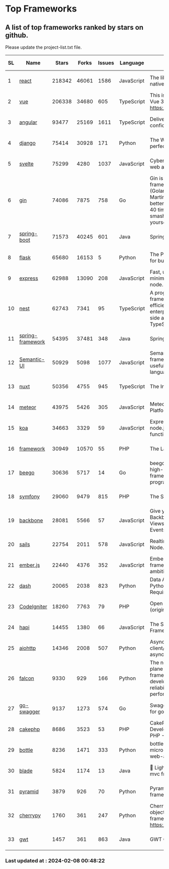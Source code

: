 # Top Frameworks
## A list of top frameworks ranked by stars on github.  
Please update the project-list.txt file.

| SL| Name  | Stars| Forks| Issues | Language | Description | Last Commit |
| --| ------| -----| ---- | ------ | -------- | ----------- | ----------- |
| 1 | [react](https://github.com/facebook/react) | 218342 | 46061 | 1586 | JavaScript | The library for web and native user interfaces. | 2024-02-07 21:38:00 |
| 2 | [vue](https://github.com/vuejs/vue) | 206338 | 34680 | 605 | TypeScript | This is the repo for Vue 2. For Vue 3, go to https://github.com/vuejs/core | 2023-12-31 13:23:55 |
| 3 | [angular](https://github.com/angular/angular) | 93477 | 25169 | 1611 | TypeScript | Deliver web apps with confidence 🚀 | 2024-02-07 22:22:06 |
| 4 | [django](https://github.com/django/django) | 75414 | 30928 | 171 | Python | The Web framework for perfectionists with deadlines. | 2024-02-07 11:36:30 |
| 5 | [svelte](https://github.com/sveltejs/svelte) | 75299 | 4280 | 1037 | JavaScript | Cybernetically enhanced web apps | 2024-02-07 16:57:42 |
| 6 | [gin](https://github.com/gin-gonic/gin) | 74086 | 7875 | 758 | Go | Gin is a HTTP web framework written in Go (Golang). It features a Martini-like API with much better performance -- up to 40 times faster. If you need smashing performance, get yourself some Gin. | 2024-02-07 12:18:53 |
| 7 | [spring-boot](https://github.com/spring-projects/spring-boot) | 71573 | 40245 | 601 | Java | Spring Boot | 2024-02-07 22:49:49 |
| 8 | [flask](https://github.com/pallets/flask) | 65680 | 16153 | 5 | Python | The Python micro framework for building web applications. | 2024-02-03 21:13:41 |
| 9 | [express](https://github.com/expressjs/express) | 62988 | 13090 | 208 | JavaScript | Fast, unopinionated, minimalist web framework for node. | 2023-06-04 15:47:20 |
| 10 | [nest](https://github.com/nestjs/nest) | 62743 | 7341 | 95 | TypeScript | A progressive Node.js framework for building efficient, scalable, and enterprise-grade server-side applications with TypeScript/JavaScript 🚀 | 2024-02-07 11:31:20 |
| 11 | [spring-framework](https://github.com/spring-projects/spring-framework) | 54395 | 37481 | 348 | Java | Spring Framework | 2024-02-07 22:27:31 |
| 12 | [Semantic-UI](https://github.com/Semantic-Org/Semantic-UI) | 50929 | 5098 | 1077 | JavaScript | Semantic is a UI component framework based around useful principles from natural language. | 2023-01-11 17:05:32 |
| 13 | [nuxt](https://github.com/nuxt/nuxt) | 50356 | 4755 | 945 | TypeScript | The Intuitive Vue Framework. | 2024-02-07 16:18:48 |
| 14 | [meteor](https://github.com/meteor/meteor) | 43975 | 5426 | 305 | JavaScript | Meteor, the JavaScript App Platform | 2024-02-05 20:01:45 |
| 15 | [koa](https://github.com/koajs/koa) | 34663 | 3329 | 59 | JavaScript | Expressive middleware for node.js using ES2017 async functions | 2024-01-17 02:02:10 |
| 16 | [framework](https://github.com/laravel/framework) | 30949 | 10570 | 55 | PHP | The Laravel Framework. | 2024-02-05 01:48:05 |
| 17 | [beego](https://github.com/beego/beego) | 30636 | 5717 | 14 | Go | beego is an open-source, high-performance web framework for the Go programming language. | 2024-02-05 07:29:29 |
| 18 | [symfony](https://github.com/symfony/symfony) | 29060 | 9479 | 815 | PHP | The Symfony PHP framework | 2024-02-07 17:52:35 |
| 19 | [backbone](https://github.com/jashkenas/backbone) | 28081 | 5566 | 57 | JavaScript | Give your JS App some Backbone with Models, Views, Collections, and Events | 2024-02-05 21:36:13 |
| 20 | [sails](https://github.com/balderdashy/sails) | 22754 | 2011 | 578 | JavaScript | Realtime MVC Framework for Node.js | 2024-02-01 21:05:31 |
| 21 | [ember.js](https://github.com/emberjs/ember.js) | 22440 | 4376 | 352 | JavaScript | Ember.js - A JavaScript framework for creating ambitious web applications | 2024-02-02 20:06:05 |
| 22 | [dash](https://github.com/plotly/dash) | 20065 | 2038 | 823 | Python | Data Apps & Dashboards for Python. No JavaScript Required. | 2024-02-06 17:02:18 |
| 23 | [CodeIgniter](https://github.com/bcit-ci/CodeIgniter) | 18260 | 7763 | 79 | PHP | Open Source PHP Framework (originally from EllisLab) | 2024-01-14 01:01:26 |
| 24 | [hapi](https://github.com/hapijs/hapi) | 14455 | 1380 | 66 | JavaScript | The Simple, Secure Framework Developers Trust | 2024-01-29 15:47:50 |
| 25 | [aiohttp](https://github.com/aio-libs/aiohttp) | 14346 | 2008 | 507 | Python | Asynchronous HTTP client/server framework for asyncio and Python | 2024-02-07 23:13:13 |
| 26 | [falcon](https://github.com/falconry/falcon) | 9330 | 929 | 166 | Python | The no-magic web data plane API and microservices framework for Python developers, with a focus on reliability, correctness, and performance at scale. | 2024-01-16 08:13:02 |
| 27 | [go-swagger](https://github.com/go-swagger/go-swagger) | 9137 | 1273 | 574 | Go | Swagger 2.0 implementation for go | 2024-02-01 11:52:57 |
| 28 | [cakephp](https://github.com/cakephp/cakephp) | 8686 | 3523 | 53 | PHP | CakePHP: The Rapid Development Framework for PHP - Official Repository | 2024-02-07 19:13:08 |
| 29 | [bottle](https://github.com/bottlepy/bottle) | 8236 | 1471 | 333 | Python | bottle.py is a fast and simple micro-framework for python web-applications. | 2024-01-03 22:31:48 |
| 30 | [blade](https://github.com/lets-blade/blade) | 5824 | 1174 | 13 | Java | :rocket: Lightning fast and elegant mvc framework for Java8 | 2023-06-16 05:18:49 |
| 31 | [pyramid](https://github.com/Pylons/pyramid) | 3879 | 926 | 70 | Python | Pyramid - A Python web framework | 2024-02-05 06:55:45 |
| 32 | [cherrypy](https://github.com/cherrypy/cherrypy) | 1760 | 361 | 247 | Python | CherryPy is a pythonic, object-oriented HTTP framework.      https://cherrypy.dev | 2024-01-05 18:28:32 |
| 33 | [gwt](https://github.com/gwtproject/gwt) | 1457 | 361 | 863 | Java | GWT Open Source Project | 2024-02-08 00:39:39 |

### Last updated at : 2024-02-08 00:48:22
